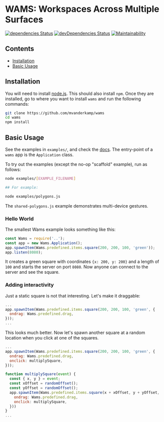 # WAMS: Workspaces Across Multiple Surfaces

[![dependencies Status](
https://david-dm.org/mvanderkamp/wams/status.svg)](
https://david-dm.org/mvanderkamp/wams)
[![devDependencies Status](
https://david-dm.org/mvanderkamp/wams/dev-status.svg)](
https://david-dm.org/mvanderkamp/wams?type=dev)
[![Maintainability](
https://api.codeclimate.com/v1/badges/d751ac91ef2c243f5758/maintainability)](
https://codeclimate.com/github/mvanderkamp/WAMS-API/maintainability)

## Contents

* [Installation](#installation)
* [Basic Usage](#basic-usage)

## Installation

You will need to install [node.js](https://nodejs.org/en/). This should also
install `npm`. Once they are installed, go to where you want to install `wams`
and run the following commands:

```bash
git clone https://github.com/mvanderkamp/wams
cd wams
npm install
```

## Basic Usage

See the examples in `examples/`, and check the
[docs](https://mvanderkamp.github.io/wams/). The entry-point of a `wams` app is
the `Application` class.

To try out the examples (except the no-op "scaffold" example), run as follows:

```bash
node examples/[EXAMPLE_FILENAME]

## For example:

node examples/polygons.js
```

The `shared-polygons.js` example demonstrates multi-device gestures.


### Hello World
The smallest Wams example looks something like this:
```javascript
const Wams = require('..');
const app = new Wams.Application();
app.spawnItem(Wams.predefined.items.square(200, 200, 100, 'green'));
app.listen(8080);
```

It creates a green square with coordinates `{x: 200, y: 200}` and a length of `100` and starts the server on port `8080`. Now anyone can connect to the server and see the square.

### Adding interactivity
Just a static square is not that interesting. Let's make it draggable:
```javascript
...
app.spawnItem(Wams.predefined.items.square(200, 200, 100, 'green', {
  ondrag: Wams.predefined.drag,
}));
...
```
This looks much better. Now let's spawn another square at a random location when you click at one of the squares.

```javascript
...
app.spawnItem(Wams.predefined.items.square(200, 200, 100, 'green', {
  ondrag: Wams.predefined.drag,
  onclick: multiplySquare,
}));

function multiplySquare(event) {
  const { x, y } = event;
  const xOffset = randomOffset(); 
  const yOffset = randomOffset();
  app.spawnItem(Wams.predefined.items.square(x + xOffset, y + yOffset, 100, 'blue', {
    ondrag: Wams.predefined.drag,
    onclick: multiplySquare,
  }))
}
...
```
